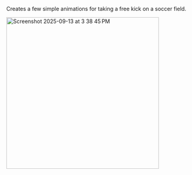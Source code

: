 Creates a few simple animations for taking a free kick on a soccer field.

<img width="400" height="399" alt="Screenshot 2025-09-13 at 3 38 45 PM" src="https://github.com/user-attachments/assets/fce8835c-bcfa-42f0-ac81-dc852cdcc513" />
